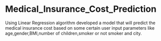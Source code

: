 # Medical_Insurance_Cost_Prediction
Using Linear Regression algorithm developed a model that will predict the medical insurance cost based on some certain user input parameters like age,gender,BMI,number of children,smoker or not smoker and city.
